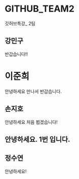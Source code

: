 # GITHUB_TEAM2
깃허브특강_ 2팀

## 강민구
반갑습니다!!  
 

# 이준희
안녕하세요
만나서 반갑습니다.


## 손지호
안녕하세요 처음 뵙겠습니다!

## 안녕하세요. 1번 입니다.

## 정수연
안녕하세요!


